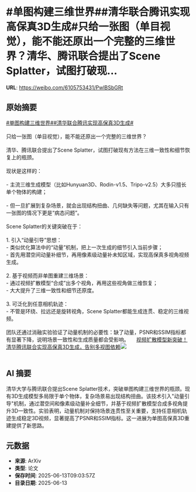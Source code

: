 # #单图构建三维世界##清华联合腾讯实现高保真3D生成#只给一张图（单目视觉），能不能还原出一个完整的三维世界？清华、腾讯联合提出了Scene Splatter，试图打破现...

**URL**: https://weibo.com/6105753431/PwlBSbGRt

## 原始摘要

<a href="https://m.weibo.cn/search?containerid=231522type%3D1%26t%3D10%26q%3D%23%E5%8D%95%E5%9B%BE%E6%9E%84%E5%BB%BA%E4%B8%89%E7%BB%B4%E4%B8%96%E7%95%8C%23&amp;extparam=%23%E5%8D%95%E5%9B%BE%E6%9E%84%E5%BB%BA%E4%B8%89%E7%BB%B4%E4%B8%96%E7%95%8C%23" data-hide=""><span class="surl-text">#单图构建三维世界#</span></a><a href="https://m.weibo.cn/search?containerid=231522type%3D1%26t%3D10%26q%3D%23%E6%B8%85%E5%8D%8E%E8%81%94%E5%90%88%E8%85%BE%E8%AE%AF%E5%AE%9E%E7%8E%B0%E9%AB%98%E4%BF%9D%E7%9C%9F3D%E7%94%9F%E6%88%90%23&amp;extparam=%23%E6%B8%85%E5%8D%8E%E8%81%94%E5%90%88%E8%85%BE%E8%AE%AF%E5%AE%9E%E7%8E%B0%E9%AB%98%E4%BF%9D%E7%9C%9F3D%E7%94%9F%E6%88%90%23" data-hide=""><span class="surl-text">#清华联合腾讯实现高保真3D生成#</span></a><br><br>只给一张图（单目视觉），能不能还原出一个完整的三维世界？<br><br>清华、腾讯联合提出了Scene Splatter，试图打破现有方法在三维一致性和细节恢复上的瓶颈。<br><br>现状是这样的：<br><br>- 主流三维生成模型（比如Hunyuan3D、Rodin-v1.5、Tripo-v2.5）大多只擅长单个物体的构建；<br>    <br>- 但一旦扩展到复杂场景，就会出现结构扭曲、几何缺失等问题，尤其在输入只有一张图的情况下更是“病态问题”。<br>    <br>Scene Splatter的关键突破在于：<br><br>1. 引入“动量引导”思想：<br>    - 类似优化算法中的“动量”机制，把上一次生成的细节引入当前步骤；<br>    - 首先用潜空间动量补细节，再用像素级动量补未知区域，实现高保真多视角视频生成。<br>        <br>2. 基于视频而非单图重建三维场景：<br>    - 通过视频扩散模型“合成”出多个视角，再用这些视角做三维恢复；<br>    - 大大提升了三维一致性和细节还原度。<br>        <br>3. 可泛化到任意相机轨迹：<br>    - 不管是环绕、拉远还是旋转视角，Scene Splatter都能生成连贯、稳定的三维视频。<br><br>团队还通过消融实验验证了动量机制的必要性：缺了动量，PSNR和SSIM指标都有显著下降，说明场景一致性和生成质量都会受影响。 <a href="https://weibo.com/ttarticle/p/show?id=2309405177095679770735" data-hide=""><span class="url-icon"><img style="width: 1rem;height: 1rem" src="https://h5.sinaimg.cn/upload/2015/09/25/3/timeline_card_small_article_default.png" referrerpolicy="no-referrer"></span><span class="surl-text">视频扩散模型新突破！清华腾讯联合实现高保真3D生成，告别多视图依赖</span></a><img style="" src="https://tvax2.sinaimg.cn/large/006Fd7o3gy1i2dpjplrxhj30ow0e0414.jpg" referrerpolicy="no-referrer"><br><br>

## AI 摘要

清华大学与腾讯联合提出Scene Splatter技术，突破单图构建三维世界的瓶颈。现有3D生成模型多局限于单个物体，复杂场景易出现结构扭曲。该技术引入"动量引导"机制，通过潜空间和像素级动量补全细节，并基于视频扩散模型合成多视角提升3D一致性。实验表明，动量机制对保持场景连贯性至关重要，支持任意相机轨迹生成稳定3D视频，显著提高了PSNR和SSIM指标。这一进展为单图高保真3D重建提供了新思路。

## 元数据

- **来源**: ArXiv
- **类型**: 论文
- **保存时间**: 2025-06-13T09:03:57Z
- **目录日期**: 2025-06-13
